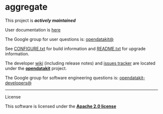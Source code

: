 # aggregate

This project is __*actively maintained*__

User documentation is [here](https://opendatakit.org/use/aggregate/)

The Google group for user questions is: [opendatakit@](https://groups.google.com/forum/#!forum/opendatakit)

See [CONFIGURE.txt](https://github.com/opendatakit/aggregate/blob/master/CONFIGURE.txt) for build information
and [README.txt](https://github.com/opendatakit/aggregate/blob/master/README.txt) for upgrade information.

The developer [wiki](https://github.com/opendatakit/opendatakit/wiki) (including release notes) and
[issues tracker](https://github.com/opendatakit/opendatakit/issues) are located under
the [**opendatakit**](https://github.com/opendatakit/opendatakit) project.

The Google group for software engineering questions is: [opendatakit-developers@](https://groups.google.com/forum/#!forum/opendatakit-developers)

-------
License

This software is licensed under the [**Apache 2.0 license**](http://www.apache.org/licenses/LICENSE-2.0)
